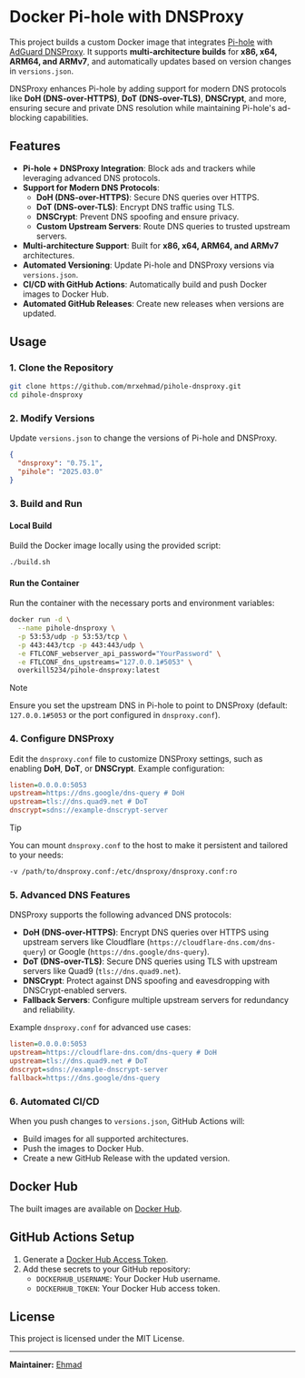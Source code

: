 # Docker Pi-hole with DNSProxy

This project builds a custom Docker image that integrates [Pi-hole](https://pi-hole.net/) with [AdGuard DNSProxy](https://github.com/AdguardTeam/dnsProxy). It supports **multi-architecture builds** for **x86, x64, ARM64, and ARMv7**, and automatically updates based on version changes in `versions.json`.

DNSProxy enhances Pi-hole by adding support for modern DNS protocols like **DoH (DNS-over-HTTPS)**, **DoT (DNS-over-TLS)**, **DNSCrypt**, and more, ensuring secure and private DNS resolution while maintaining Pi-hole's ad-blocking capabilities.

## Features
- **Pi-hole + DNSProxy Integration**: Block ads and trackers while leveraging advanced DNS protocols.
- **Support for Modern DNS Protocols**:
  - **DoH (DNS-over-HTTPS)**: Secure DNS queries over HTTPS.
  - **DoT (DNS-over-TLS)**: Encrypt DNS traffic using TLS.
  - **DNSCrypt**: Prevent DNS spoofing and ensure privacy.
  - **Custom Upstream Servers**: Route DNS queries to trusted upstream servers.
- **Multi-architecture Support**: Built for **x86, x64, ARM64, and ARMv7** architectures.
- **Automated Versioning**: Update Pi-hole and DNSProxy versions via `versions.json`.
- **CI/CD with GitHub Actions**: Automatically build and push Docker images to Docker Hub.
- **Automated GitHub Releases**: Create new releases when versions are updated.

## Usage
### 1. Clone the Repository
```bash
git clone https://github.com/mrxehmad/pihole-dnsproxy.git
cd pihole-dnsproxy
```

### 2. Modify Versions
Update `versions.json` to change the versions of Pi-hole and DNSProxy.

```json
{
  "dnsproxy": "0.75.1",
  "pihole": "2025.03.0"
}
```

### 3. Build and Run
#### Local Build
Build the Docker image locally using the provided script:
```bash
./build.sh
```

#### Run the Container
Run the container with the necessary ports and environment variables:
```bash
docker run -d \
  --name pihole-dnsproxy \
  -p 53:53/udp -p 53:53/tcp \
  -p 443:443/tcp -p 443:443/udp \
  -e FTLCONF_webserver_api_password="YourPassword" \
  -e FTLCONF_dns_upstreams="127.0.0.1#5053" \
  overkill5234/pihole-dnsproxy:latest
```

> [!NOTE]  
> Ensure you set the upstream DNS in Pi-hole to point to DNSProxy (default: `127.0.0.1#5053` or the port configured in `dnsproxy.conf`).

### 4. Configure DNSProxy
Edit the `dnsproxy.conf` file to customize DNSProxy settings, such as enabling **DoH**, **DoT**, or **DNSCrypt**. Example configuration:
```ini
listen=0.0.0.0:5053
upstream=https://dns.google/dns-query # DoH
upstream=tls://dns.quad9.net # DoT
dnscrypt=sdns://example-dnscrypt-server
```

> [!TIP]  
> You can mount `dnsproxy.conf` to the host to make it persistent and tailored to your needs:
```bash
-v /path/to/dnsproxy.conf:/etc/dnsproxy/dnsproxy.conf:ro
```

### 5. Advanced DNS Features
DNSProxy supports the following advanced DNS protocols:
- **DoH (DNS-over-HTTPS)**: Encrypt DNS queries over HTTPS using upstream servers like Cloudflare (`https://cloudflare-dns.com/dns-query`) or Google (`https://dns.google/dns-query`).
- **DoT (DNS-over-TLS)**: Secure DNS queries using TLS with upstream servers like Quad9 (`tls://dns.quad9.net`).
- **DNSCrypt**: Protect against DNS spoofing and eavesdropping with DNSCrypt-enabled servers.
- **Fallback Servers**: Configure multiple upstream servers for redundancy and reliability.

Example `dnsproxy.conf` for advanced use cases:
```ini
listen=0.0.0.0:5053
upstream=https://cloudflare-dns.com/dns-query # DoH
upstream=tls://dns.quad9.net # DoT
dnscrypt=sdns://example-dnscrypt-server
fallback=https://dns.google/dns-query
```

### 6. Automated CI/CD
When you push changes to `versions.json`, GitHub Actions will:
- Build images for all supported architectures.
- Push the images to Docker Hub.
- Create a new GitHub Release with the updated version.

## Docker Hub
The built images are available on [Docker Hub](https://hub.docker.com/r/overkill5234/pihole-dnsproxy).

## GitHub Actions Setup
1. Generate a [Docker Hub Access Token](https://hub.docker.com/settings/security).
2. Add these secrets to your GitHub repository:
   - `DOCKERHUB_USERNAME`: Your Docker Hub username.
   - `DOCKERHUB_TOKEN`: Your Docker Hub access token.

## License
This project is licensed under the MIT License.

---

**Maintainer:** [Ehmad](https://github.com/mrxehmad)
